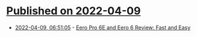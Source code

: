 # [Published on 2022-04-09](index.md)

* [2022-04-09, 06:51:05](https://news.ycombinator.com/item?id=30965772) - [Eero Pro 6E and Eero 6 Review: Fast and Easy](https://evanmccann.net/blog/2022/4/eero-6-plus-and-eero-pro-6e-review)
